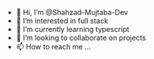 - 👋 Hi, I’m @Shahzad-Mujtaba-Dev
- 👀 I’m interested in full stack
- 🌱 I’m currently learning typescript
- 💞️ I’m looking to collaborate on projects
- 📫 How to reach me ... 

<!---
Shahzad-Mujtaba-Dev/Shahzad-Mujtaba-Dev is a ✨ special ✨ repository because its `README.md` (this file) appears on your GitHub profile.
You can click the Preview link to take a look at your changes.
--->
